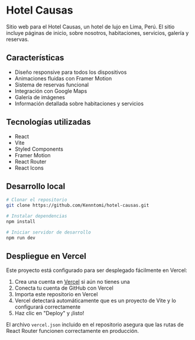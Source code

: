 # Hotel Causas

Sitio web para el Hotel Causas, un hotel de lujo en Lima, Perú. El sitio incluye páginas de inicio, sobre nosotros, habitaciones, servicios, galería y reservas.

## Características

- Diseño responsive para todos los dispositivos
- Animaciones fluidas con Framer Motion
- Sistema de reservas funcional
- Integración con Google Maps
- Galería de imágenes
- Información detallada sobre habitaciones y servicios

## Tecnologías utilizadas

- React
- Vite
- Styled Components
- Framer Motion
- React Router
- React Icons

## Desarrollo local

```bash
# Clonar el repositorio
git clone https://github.com/Kenntomi/hotel-causas.git

# Instalar dependencias
npm install

# Iniciar servidor de desarrollo
npm run dev
```

## Despliegue en Vercel

Este proyecto está configurado para ser desplegado fácilmente en Vercel:

1. Crea una cuenta en [Vercel](https://vercel.com) si aún no tienes una
2. Conecta tu cuenta de GitHub con Vercel
3. Importa este repositorio en Vercel
4. Vercel detectará automáticamente que es un proyecto de Vite y lo configurará correctamente
5. Haz clic en "Deploy" y ¡listo!

El archivo `vercel.json` incluido en el repositorio asegura que las rutas de React Router funcionen correctamente en producción.
